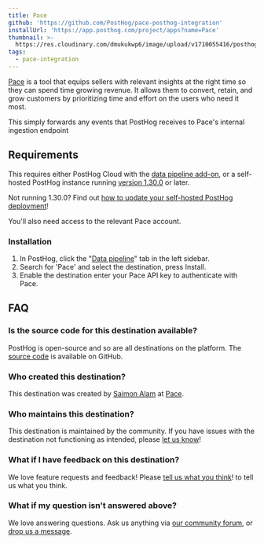 ```yaml
---
title: Pace
github: 'https://github.com/PostHog/pace-posthog-integration'
installUrl: 'https://app.posthog.com/project/apps?name=Pace'
thumbnail: >-
  https://res.cloudinary.com/dmukukwp6/image/upload/v1710055416/posthog.com/contents/cdp/thumbnails/pace-integration.png
tags:
  - pace-integration
---
```


[Pace](https://www.paceapp.com/) is a tool that equips sellers with relevant insights at the right time so they can spend time growing revenue. It allows them to convert, retain, and grow customers by prioritizing time and effort on the users who need it most.

This simply forwards any events that PostHog receives to Pace's internal ingestion endpoint

## Requirements

This requires either PostHog Cloud with the [data pipeline add-on](https://us.posthog.com/organization/billing), or a self-hosted PostHog instance running [version 1.30.0](https://posthog.com/blog/the-posthog-array-1-30-0) or later.

Not running 1.30.0? Find out [how to update your self-hosted PostHog deployment](https://posthog.com/docs/runbook/upgrading-posthog)!

You'll also need access to the relevant Pace account.

### Installation

1. In PostHog, click the "[Data pipeline](https://us.posthog.com/apps)" tab in the left sidebar.
2. Search for 'Pace' and select the destination, press Install.
3. Enable the destination enter your Pace API key to authenticate with Pace.

## FAQ

### Is the source code for this destination available?

PostHog is open-source and so are all destinations on the platform. The [source code](https://github.com/PostHog/pace-posthog-integration) is available on GitHub.

### Who created this destination?

This destination was created by [Saimon Alam](https://github.com/SaimonAlam15) at [Pace](https://www.paceapp.com/). 

### Who maintains this destination?

This destination is maintained by the community. If you have issues with the destination not functioning as intended, please [let us know](http://app.posthog.com/home#supportModal)!

### What if I have feedback on this destination?

We love feature requests and feedback! Please [tell us what you think](http://app.posthog.com/home#supportModal)! to tell us what you think.

### What if my question isn't answered above?

We love answering questions. Ask us anything via [our community forum](/questions), or [drop us a message](http://app.posthog.com/home#supportModal). 
